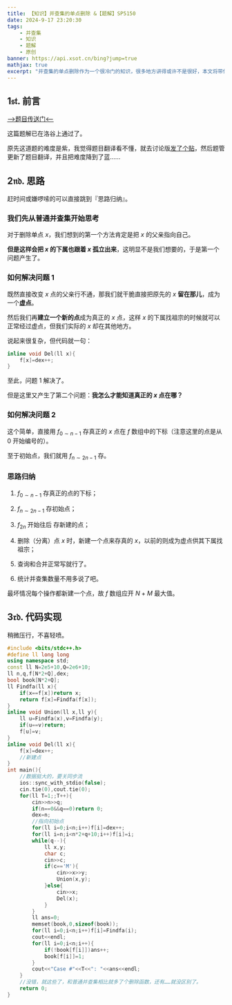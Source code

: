 ```yaml
---
title: 【知识】并查集的单点删除 &【题解】SP5150
date: 2024-9-17 23:20:30
tags: 
    - 并查集
    - 知识
    - 题解
    - 原创
banner: https://api.xsot.cn/bing?jump=true
mathjax: true
excerpt: "并查集的单点删除作为一个很冷门的知识，很多地方讲得或许不是很好，本文将带你学会并查集的单点删除。"
---
```


## $\mathfrak{1st.}$ 前言

[-->题目传送门<--](https://www.luogu.com.cn/problem/SP5150)

这篇题解已在洛谷上通过了。

原先这道题的难度是紫，我觉得题目翻译看不懂，就去讨论版[发了个贴](https://www.luogu.com.cn/discuss/820298)，然后题管更新了题目翻译，并且把难度降到了蓝……

## $\mathfrak{2nd.}$ 思路

赶时间或嫌啰嗦的可以直接跳到『思路归纳』。

### 我们先从普通并查集开始思考

对于删除单点 $x$，我们想到的第一个方法肯定是把 $x$ 的父亲指向自己。

**但是这样会把 $x$ 的下属也跟着 $x$ 孤立出来**，这明显不是我们想要的，于是第一个问题产生了。

### 如何解决问题 1

既然直接改变 $x$ 点的父亲行不通，那我们就干脆直接把原先的 $x$ **留在那儿**，成为一个**虚点**。

然后我们再**建立一个新的点**成为真正的 $x$ 点，这样 $x$ 的下属找祖宗的时候就可以正常经过虚点，但我们实际的 $x$ 却在其他地方。

说起来很复杂，但代码就一句：

```cpp
inline void Del(ll x){
    f[x]=dex++;
}
```

至此，问题 1 解决了。

但是这里又产生了第二个问题：**我怎么才能知道真正的 $x$ 点在哪？**

### 如何解决问题 2

这个简单，直接用 $f_{0\sim n-1}$ 存真正的 $x$ 点在 $f$ 数组中的下标（注意这里的点是从 $0$ 开始编号的）。

至于初始点，我们就用 $f_{n\sim 2n-1}$ 存。

### 思路归纳

1. $f_{0\sim n-1}$ 存真正的点的下标；

2. $f_{n\sim 2n-1}$ 存初始点；

3. $f_{2n}$ 开始往后 存新建的点；

4. 删除（分离）点 $x$ 时，新建一个点来存真的 $x$，以前的则成为虚点供其下属找祖宗；

5. 查询和合并正常写就行了。

6. 统计并查集数量不用多说了吧。

最坏情况每个操作都新建一个点，故 $f$ 数组应开 $N+M$ 最大值。

## $\mathfrak{3rd.}$ 代码实现

稍微压行，不喜轻喷。

```cpp
#include <bits/stdc++.h>
#define ll long long
using namespace std;
const ll N=2e5+10,Q=2e6+10;
ll n,q,f[N*2+Q],dex;
bool book[N*2+Q];
ll Findfa(ll x){
    if(x==f[x])return x;
    return f[x]=Findfa(f[x]);
}
inline void Union(ll x,ll y){
    ll u=Findfa(x),v=Findfa(y);
    if(u==v)return;
    f[u]=v;
}
inline void Del(ll x){
    f[x]=dex++;
    //新建点
}
int main(){
    //数据挺大的，要关同步流
	ios::sync_with_stdio(false);
    cin.tie(0),cout.tie(0);
    for(ll T=1;;T++){
        cin>>n>>q;
        if(n==0&&q==0)return 0;
        dex=n;
        //指向初始点
        for(ll i=0;i<n;i++)f[i]=dex++;
        for(ll i=n;i<n*2+q+10;i++)f[i]=i;
        while(q--){
            ll x,y;
            char c;
            cin>>c;
            if(c=='M'){
                cin>>x>>y;
                Union(x,y);
            }else{
                cin>>x;
                Del(x);
            }
        }
        ll ans=0;
        memset(book,0,sizeof(book));
        for(ll i=0;i<n;i++)f[i]=Findfa(i);
        cout<<endl;
        for(ll i=0;i<n;i++){
            if(!book[f[i]])ans++;
            book[f[i]]=1;
        }
        cout<<"Case #"<<T<<": "<<ans<<endl;
    }
    //没错，就这些了，和普通并查集相比就多了个删除函数，还有……就没区别了。
    return 0;
}
```
